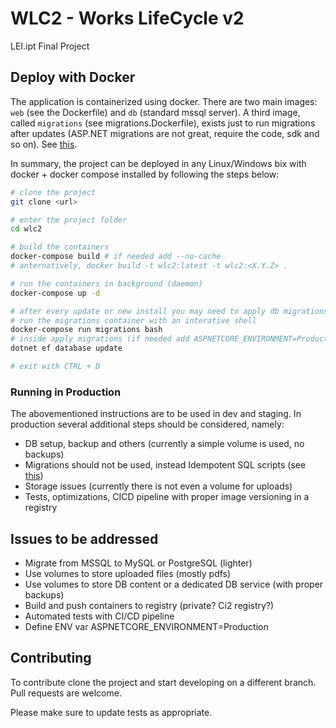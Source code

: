 # WLC2 - Works LifeCycle v2
LEI.ipt Final Project


## Deploy with Docker

The application is containerized using docker. There are two main images: `web` (see the Dockerfile) and `db` (standard mssql server). A third image, called `migrations` (see migrations.Dockerfile), exists just to run migrations after updates (ASP.NET migrations are not great, require the code, sdk and so on). See [this](https://stackoverflow.com/questions/37562122/is-there-a-way-to-run-ef-core-rc2-tools-from-published-dll/59269689#59269689).

In summary, the project can be deployed in any Linux/Windows bix with docker + docker compose installed by following the steps below:

```bash
# clone the project
git clone <url>

# enter the project folder
cd wlc2

# build the containers
docker-compose build # if needed add --no-cache
# anternatively, docker build -t wlc2:latest -t wlc2:<X.Y.Z> .

# run the containers in background (daemon)
docker-compose up -d

# after every update or new install you may need to apply db migrations:
# run the migrations container with an interative shell
docker-compose run migrations bash
# inside apply migrations (if needed add ASPNETCORE_ENVIRONMENT=Production)
dotnet ef database update

# exit with CTRL + D
```

### Running in Production
The abovementioned instructions are to be used in dev and staging. In production several additional steps should be considered, namely:
- DB setup, backup and others (currently a simple volume is used, no backups)
- Migrations should not be used, instead Idempotent SQL scripts (see [this](https://learn.microsoft.com/en-us/ef/core/managing-schemas/migrations/applying?tabs=dotnet-core-cli#apply-migrations-at-runtime))
- Storage issues (currently there is not even a volume for uploads)
- Tests, optimizations, CICD pipeline with proper image versioning in a registry

## Issues to be addressed
- Migrate from MSSQL to MySQL or PostgreSQL (lighter)
- Use volumes to store uploaded files (mostly pdfs)
- Use volumes to store DB content or a dedicated DB service (with proper backups)
- Build and push containers to registry (private? Ci2 registry?)
- Automated tests with CI/CD pipeline
- Define ENV var ASPNETCORE_ENVIRONMENT=Production

## Contributing
To contribute clone the project and start developing on a different branch. Pull requests are welcome.

Please make sure to update tests as appropriate.
